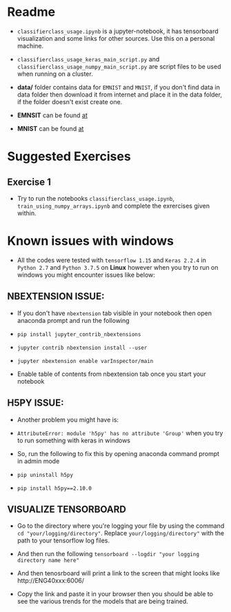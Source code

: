 # Readme
* `classifierclass_usage.ipynb` is a jupyter-notebook, it has tensorboard visualization and some links for other sources. Use this on a personal machine.

* `classifierclass_usage_keras_main_script.py` and `classifierclass_usage_numpy_main_script.py` are script files to be used when running on a cluster.

* **data/** folder contains data for `EMNIST` and `MNIST`, if you don't find data in data folder then download it from internet and place it in the data folder, if the folder doesn't exist create one.
 * **EMNSIT** can be found [at](http://greg-cohen.com/datasets/emnist/)
 * **MNIST** can be found [at](http://deeplearning.net/tutorial/gettingstarted.html)
 
# Suggested Exercises

## Exercise 1

* Try to run the notebooks `classifierclass_usage.ipynb`, `train_using_numpy_arrays.ipynb` and complete the exrercises given within.

# Known issues with windows
* All the codes were tested with `tensorflow 1.15` and `Keras 2.2.4` in `Python 2.7` and `Python 3.7.5` on **Linux** however when you try to run on windows you might encounter issues like below:

## NBEXTENSION ISSUE:
* If you don't have `nbextension` tab visible in your notebook then open anaconda prompt and run the following

 * `pip install jupyter_contrib_nbextensions`
 * `jupyter contrib nbextension install --user`
 * `jupyter nbextension enable varInspector/main`

* Enable table of contents from nbextension tab once you start your notebook

## H5PY ISSUE:
* Another problem you might have is:

* `AttributeError: module 'h5py' has no attribute 'Group'` when you try to run something with keras in windows

* So, run the following to fix this by opening anaconda command prompt in admin mode

 * `pip uninstall h5py` 
 * `pip install h5py==2.10.0`


## VISUALIZE TENSORBOARD

* Go to the directory where you're logging your file by using the command `cd "your/logging/directory"`. Replace `your/logging/directory"` with the path to your tensorflow log files. 

* And then run the following `tensorboard --logdir "your logging directory name here" `

* And then tenosrboard will print a link to the screen that might looks like  http://ENG40xxx:6006/
* Copy the link and paste it in your browser then you should be able to see the various trends for the models that
are being trained.


